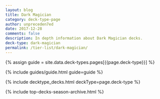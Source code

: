 ```yaml
---
layout: blog
title: Dark Magician
category: deck-type-page
author: unpreceden7ed
date: 2017-12-28
comments: false
description: In depth information about Dark Magician decks.
deck-type: dark-magician
permalink: /tier-list/dark-magician/
---
```


{% assign guide = site.data.deck-types.pages[{{page.deck-type}}] %}

{% include guides/guide.html guide=guide %}

{% include decktype_decks.html deckType=page.deck-type %}

{% include top-decks-season-archive.html %}